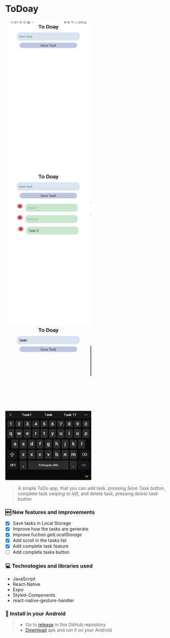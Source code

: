 # ToDoay

<div style={ flex-direction: 'row",}>
  <img src="https://github.com/MuriEdu/ToDoay/blob/main/assets/Screenshot_20210705-170746_ToDoay.jpg" width="270" height="480" /> 
  <img src="https://github.com/MuriEdu/ToDoay/blob/main/assets/20210707_103533.jpg" width="270" height="480" />
  <img src="https://github.com/MuriEdu/ToDoay/blob/main/assets/SmartSelect_20210707-103753_Video Player.gif" width="270" height="480" />
</div>
                              
> A simple ToDo app, that you can add task, pressing *Save Task* button, complete task *swiping to left*, and delete task, pressing *delete task button*
        
### 🆕 New features and improvements
                          
- [x] Save tasks in Local Storage
- [x] Improve how the tasks are generate
- [x] Improve fuction *getLocalStorage*
- [x] Add scroll in the tasks list
- [x] Add complete task feature
- [ ] Add complete tasks button
                              
### 💻 Technologies and libraries used
                              
- JavaScript
- React-Native
- Expo
- Styled-Components
- react-native-gesture-handler
                              
### 📲 Install in your Android
                              
> - Go to [release](https://github.com/MuriEdu/ToDoay/releases/tag/1.2.3) in this GitHub repository
> - [Download](https://github.com/MuriEdu/ToDoay/releases/download/1.2.3/ToDoay.-.1.2.3.apk) apk and run it on your Android
